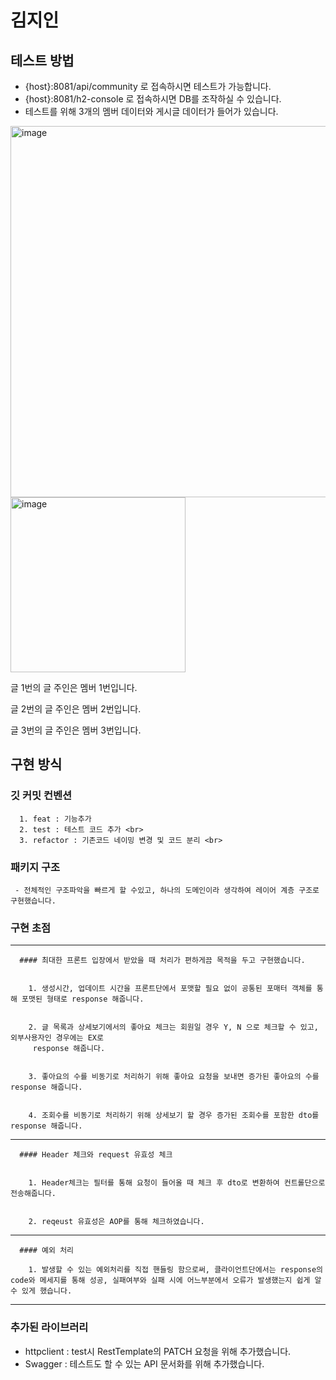 # 김지인

## 테스트 방법 
 - {host}:8081/api/community 로 접속하시면 테스트가 가능합니다. 
 - {host}:8081/h2-console 로 접속하시면 DB를 조작하실 수 있습니다. 
 - 테스트를 위해 3개의 멤버 데이터와 게시글 데이터가 들어가 있습니다. <br>

 <img width="594" alt="image" src="https://user-images.githubusercontent.com/102157839/218021217-bc935714-fa2d-4900-a331-23d62c707c7e.png">
 <img width="280" alt="image" src="https://user-images.githubusercontent.com/102157839/218021337-f7cd877f-d80d-4f8d-8429-7018627d4a16.png">
 
 
  글 1번의 글 주인은 멤버 1번입니다. 
  
  
  글 2번의 글 주인은 멤버 2번입니다.
  
  
  글 3번의 글 주인은 멤버 3번입니다.

## 구현 방식
  ### 깃 커밋 컨벤션
      1. feat : 기능추가 
      2. test : 테스트 코드 추가 <br>
      3. refactor : 기존코드 네이밍 변경 및 코드 분리 <br>
      
  ### 패키지 구조
     - 전체적인 구조파악을 빠르게 할 수있고, 하나의 도메인이라 생각하여 레이어 계층 구조로 구현했습니다.
      
  ### 구현 초점
  ----
      #### 최대한 프론트 입장에서 받았을 때 처리가 편하게끔 목적을 두고 구현했습니다.
      
      
        1. 생성시간, 업데이트 시간을 프론트단에서 포맷할 필요 없이 공통된 포매터 객체를 통해 포맷된 형태로 response 해줍니다. 
        
        
        2. 글 목록과 상세보기에서의 좋아요 체크는 회원일 경우 Y, N 으로 체크할 수 있고, 외부사용자인 경우에는 EX로
         response 해줍니다. 
         
         
        3. 좋아요의 수를 비동기로 처리하기 위해 좋아요 요청을 보내면 증가된 좋아요의 수를 response 해줍니다. 
        
        
        4. 조회수를 비동기로 처리하기 위해 상세보기 할 경우 증가된 조회수를 포함한 dto를 response 해줍니다. 
        
        
   ----    
      #### Header 체크와 request 유효성 체크
      
      
        1. Header체크는 필터를 통해 요청이 들어올 때 체크 후 dto로 변환하여 컨트롤단으로 전송해줍니다. 
        
        
        2. reqeust 유효성은 AOP를 통해 체크하였습니다. 
        
   ----     
      #### 예외 처리
      
        1. 발생할 수 있는 예외처리를 직접 핸들링 함으로써, 클라이언트단에서는 response의 code와 메세지를 통해 성공, 실패여부와 실패 시에 어느부분에서 오류가 발생했는지 쉽게 알 수 있게 했습니다.
           
   ----
  ### 추가된 라이브러리 
  - httpclient : test시 RestTemplate의 PATCH 요청을 위해 추가했습니다. 
  - Swagger : 테스트도 할 수 있는 API 문서화를 위해 추가했습니다. 

